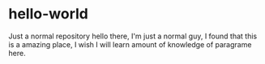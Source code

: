 # hello-world
Just a normal repository
hello there, I'm just a normal guy, I found that this is a amazing place, I wish I will learn amount of knowledge of paragrame here.
